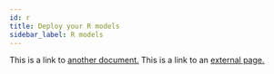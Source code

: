 ```yaml
---
id: r
title: Deploy your R models
sidebar_label: R models
---
```


This is a link to [another document.](doc3.md) This is a link to an [external page.](http://www.example.com/)
